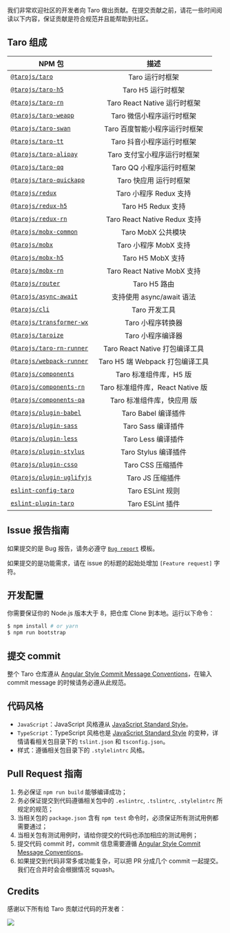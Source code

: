 我们非常欢迎社区的开发者向 Taro 做出贡献。在提交贡献之前，请花一些时间阅读以下内容，保证贡献是符合规范并且能帮助到社区。

## Taro 组成

| NPM 包                                                                             |               描述               |
| ---------------------------------------------------------------------------------- | :------------------------------: |
| [`@tarojs/taro`](https://www.npmjs.com/package/@tarojs/taro)                       |         Taro 运行时框架          |
| [`@tarojs/taro-h5`](https://www.npmjs.com/package/@tarojs/taro-h5)                 |        Taro H5 运行时框架        |
| [`@tarojs/taro-rn`](https://www.npmjs.com/package/@tarojs/taro-rn)                 |   Taro React Native 运行时框架   |
| [`@tarojs/taro-weapp`](https://www.npmjs.com/package/@tarojs/taro-weapp)           |    Taro 微信小程序运行时框架     |
| [`@tarojs/taro-swan`](https://www.npmjs.com/package/@tarojs/taro-swan)             |  Taro 百度智能小程序运行时框架   |
| [`@tarojs/taro-tt`](https://www.npmjs.com/package/@tarojs/taro-tt)                 |    Taro 抖音小程序运行时框架     |
| [`@tarojs/taro-alipay`](https://www.npmjs.com/package/@tarojs/taro-alipay)         |   Taro 支付宝小程序运行时框架    |
| [`@tarojs/taro-qq`](https://www.npmjs.com/package/@tarojs/taro-qq)                 |     Taro QQ 小程序运行时框架     |
| [`@tarojs/taro-quickapp`](https://www.npmjs.com/package/@tarojs/taro-quiciapp)     |      Taro 快应用 运行时框架      |
| [`@tarojs/redux`](https://www.npmjs.com/package/@tarojs/redux)                     |      Taro 小程序 Redux 支持      |
| [`@tarojs/redux-h5`](https://www.npmjs.com/package/@tarojs/redux-h5)               |        Taro H5 Redux 支持        |
| [`@tarojs/redux-rn`](https://www.npmjs.com/package/@tarojs/redux-rn)               |   Taro React Native Redux 支持   |
| [`@tarojs/mobx-common`](https://www.npmjs.com/package/@tarojs/mobx-common)         |        Taro MobX 公共模块        |
| [`@tarojs/mobx`](https://www.npmjs.com/package/@tarojs/mobx)                       |      Taro 小程序 MobX 支持       |
| [`@tarojs/mobx-h5`](https://www.npmjs.com/package/@tarojs/mobx-h5)                 |        Taro H5 MobX 支持         |
| [`@tarojs/mobx-rn`](https://www.npmjs.com/package/@tarojs/mobx-rn)                 |   Taro React Native MobX 支持    |
| [`@tarojs/router`](https://www.npmjs.com/package/@tarojs/router)                   |           Taro H5 路由           |
| [`@tarojs/async-await`](https://www.npmjs.com/package/@tarojs/async-await)         |    支持使用 async/await 语法     |
| [`@tarojs/cli`](https://www.npmjs.com/package/@tarojs/cli)                         |          Taro 开发工具           |
| [`@tarojs/transformer-wx`](https://www.npmjs.com/package/@tarojs/transformer-wx)   |        Taro 小程序转换器         |
| [`@tarojs/taroize`](https://www.npmjs.com/package/@tarojs/taroize)                 |        Taro 小程序编译器         |
| [`@tarojs/taro-rn-runner`](https://www.npmjs.com/package/@tarojs/rn-runner)        |  Taro React Native 打包编译工具  |
| [`@tarojs/webpack-runner`](https://www.npmjs.com/package/@tarojs/webpack-runner)   | Taro H5 端 Webpack 打包编译工具  |
| [`@tarojs/components`](https://www.npmjs.com/package/@tarojs/components)           |      Taro 标准组件库，H5 版      |
| [`@tarojs/components-rn`](https://www.npmjs.com/package/@tarojs/components-rn)     | Taro 标准组件库，React Native 版 |
| [`@tarojs/components-qa`](https://www.npmjs.com/package/@tarojs/components-qa)     |    Taro 标准组件库，快应用 版    |
| [`@tarojs/plugin-babel`](https://www.npmjs.com/package/@tarojs/plugin-babel)       |       Taro Babel 编译插件        |
| [`@tarojs/plugin-sass`](https://www.npmjs.com/package/@tarojs/plugin-sass)         |        Taro Sass 编译插件        |
| [`@tarojs/plugin-less`](https://www.npmjs.com/package/@tarojs/plugin-less)         |        Taro Less 编译插件        |
| [`@tarojs/plugin-stylus`](https://www.npmjs.com/package/@tarojs/plugin-stylus)     |       Taro Stylus 编译插件       |
| [`@tarojs/plugin-csso`](https://www.npmjs.com/package/@tarojs/plugin-csso)         |        Taro CSS 压缩插件         |
| [`@tarojs/plugin-uglifyjs`](https://www.npmjs.com/package/@tarojs/plugin-uglifyjs) |         Taro JS 压缩插件         |
| [`eslint-config-taro`](https://www.npmjs.com/package/eslint-config-taro)           |         Taro ESLint 规则         |
| [`eslint-plugin-taro`](https://www.npmjs.com/package/eslint-plugin-taro)           |         Taro ESLint 插件         |

## Issue 报告指南

如果提交的是 Bug 报告，请务必遵守 [`Bug report`](https://github.com/NervJS/taro/blob/master/.github/ISSUE_TEMPLATE/bug_report.md) 模板。

如果提交的是功能需求，请在 issue 的标题的起始处增加 `[Feature request]` 字符。

## 开发配置

你需要保证你的 Node.js 版本大于 8，把仓库 Clone 到本地。运行以下命令：

```bash
$ npm install # or yarn
$ npm run bootstrap
```

## 提交 commit

整个 Taro 仓库遵从 [Angular Style Commit Message Conventions](https://gist.github.com/stephenparish/9941e89d80e2bc58a153)，在输入 commit message 的时候请务必遵从此规范。

## 代码风格

- `JavaScript`：JavaScript 风格遵从 [JavaScript Standard Style](https://github.com/standard/standard)。
- `TypeScript`：TypeScript 风格也是 [JavaScript Standard Style](https://github.com/standard/standard) 的变种，详情请看相关包目录下的 `tslint.json` 和 `tsconfig.json`。
- 样式：遵循相关包目录下的 `.stylelintrc` 风格。

## Pull Request 指南

1. 务必保证 `npm run build` 能够编译成功；
2. 务必保证提交到代码遵循相关包中的 `.eslintrc`, `.tslintrc`, `.stylelintrc` 所规定的规范；
3. 当相关包的 `package.json` 含有 `npm test` 命令时，必须保证所有测试用例都需要通过；
4. 当相关包有测试用例时，请给你提交的代码也添加相应的测试用例；
5. 提交代码 commit 时，commit 信息需要遵循 [Angular Style Commit Message Conventions](https://gist.github.com/stephenparish/9941e89d80e2bc58a153)。
6. 如果提交到代码非常多或功能复杂，可以把 PR 分成几个 commit 一起提交。我们在合并时会会根据情况 squash。

## Credits

感谢以下所有给 Taro 贡献过代码的开发者：

<a href="https://github.com/NervJS/taro/graphs/contributors"><img src="https://opencollective.com/taro/contributors.svg?width=890&button=false" /></a>
